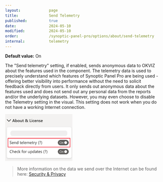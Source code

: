 ```yaml
---
layout:             page
title:              Send Telemetry
published:          true
date:               2024-05-10
modified:           2024-05-10
order:              /synoptic-panel-pro/options/about/send-telemetry
internal:           telemetry
---
```

**Default value:** On

The "Send telemetry" setting, if enabled, sends anonymous data to OKVIZ about the features used in the component. The telemetry data is used to precisely understand which features of Synoptic Panel Pro are being used - offering better visibility into performance without the need to solicit feedback directly from users. It only sends out anonymous data about the features used and does not send out any personal data from the reports and/or the underlying datasets. However, you may even choose to disable the Telemetry setting in the visual. This setting does not work when you do not have a working Internet connection.

<img src="images/send-telemetry.png" width="220">

> More information on the data we send over the Internet can be found here: [Security & Privacy](../../security.md)
